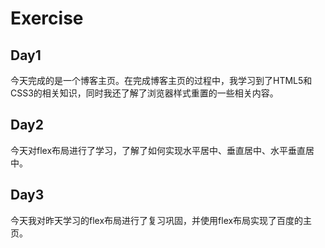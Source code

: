 # Exercise
## Day1
今天完成的是一个博客主页。在完成博客主页的过程中，我学习到了HTML5和CSS3的相关知识，同时我还了解了浏览器样式重置的一些相关内容。
## Day2
今天对flex布局进行了学习，了解了如何实现水平居中、垂直居中、水平垂直居中。
## Day3
今天我对昨天学习的flex布局进行了复习巩固，并使用flex布局实现了百度的主页。
